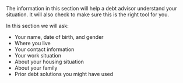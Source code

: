 The information in this section will help a debt advisor understand your situation. It will also check to make sure this is the right tool for you.

In this section we will ask: 

- Your name, date of birth, and gender
- Where you live 
- Your contact information 
- Your work situation 
- About your housing situation
- About your family 
- Prior debt solutions you might have used
